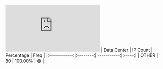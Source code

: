 ![Diagramm](https://github.com/obajay/StateSync-snapshots/blob/main/Projects/Uptick/1/README.md)
| Data Center | IP Count | Percentage | Freq |
|:------------:|:--------:|:-----------:|:-----:|
| OTHER | 80 | 100.00% | 🟢 |